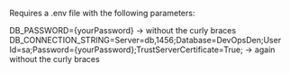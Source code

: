 Requires a .env file with the following parameters:

DB_PASSWORD={yourPassword} -> without the curly braces
DB_CONNECTION_STRING=Server=db,1456;Database=DevOpsDen;User Id=sa;Password={yourPassword};TrustServerCertificate=True; -> again without the curly braces

